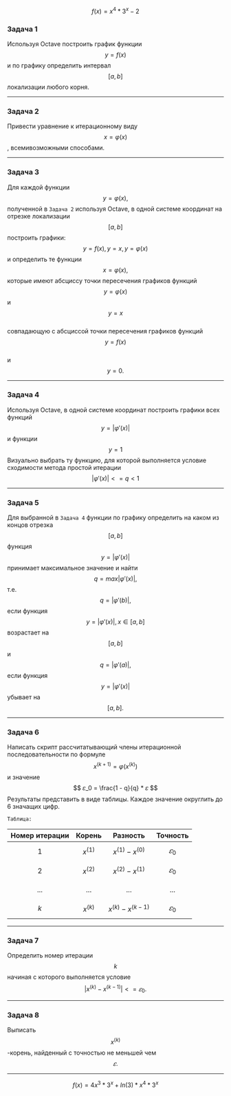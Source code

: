 > 
$$
f(x) = x^{4} * 3^{x} - 2
$$


### Задача 1
Используя Octave построить график функции 
$$ y = f(x) $$ 
и по графику
определить интервал 
$$ [a, b] $$
локализации любого корня.

---

### Задача 2
Привести уравнение к итерационному виду 
$$ x = φ(x) $$ 
, всемивозможными способами.

---

### Задача 3
Для каждой функции 
$$ y = φ(x), $$ 
полученной в ```Задача 2``` используя
Octave, в одной системе координат на отрезке локализации 
$$ [a, b] $$
построить графики:
$$ y = f(x), y = x, y = φ(x) $$ 
и определить те функции 
$$ x = φ(x), $$ 
которые имеют абсциссу точки пересечения графиков функций 
$$ y = φ(x) $$ 
и 
$$ y = x $$  
совпадающую с абсциссой точки пересечения графиков функций 
$$ y = f(x) $$  
и 
$$ y = 0. $$ 

---

### Задача 4
Используя Octave, в одной системе координат построить графики
всех функций 
$$ y = |φ'(x)| $$
и функции 
$$ y = 1 $$ 
Визуально выбрать ту функцию, для которой выполняется условие сходимости метода простой итерации
$$ |φ'(x)| <= q < 1 $$ 

---

### Задача 5
Для выбранной в ```Задача 4``` функции по графику определить на каком из концов отрезка 
$$ [a, b] $$
функция 
$$ y = |φ'(x)| $$
принимает максимальное значение и найти 
$$ q = max|φ'(x)|, $$
т.е. 
$$ q = |φ'(b)|, $$
если функция 
$$ y = |φ'(x)|, x∈[a, b] $$
возрастает на 
$$ [a, b] $$
и 
$$ q =  |φ'(a)|, $$
если функция  
$$ y = |φ'(x)| $$
убывает на 
$$ [a, b]. $$

---

### Задача 6
Написать скрипт рассчитатывающий члены итерационной последовательности по формуле
$$ x^{(k + 1)} = φ(x^{(k)}) $$
и значение
$$ 𝜀_0 = \frac{1 - q}{q} * 𝜀 $$
Результаты представить в виде таблицы. Каждое значение округлить до 6
значащих цифр.


```Таблица:```

| Номер итерации | Корень        | Разность                    | Точность  |
| ---------------|---------------|-----------------------------|-----------|
| $$ 1 $$        | $$ x^{(1)} $$ | $$ x^{(1)} - x^{(0)} $$     | $$ 𝜀_0 $$ |
| $$ 2 $$        | $$ x^{(2)} $$ | $$ x^{(2)} - x^{(1)} $$     | $$ 𝜀_0 $$ |
| $$ ... $$      | $$ ... $$     | $$ ... $$                   | $$ ... $$ |
| $$ k $$        | $$ x^{(k)} $$ | $$ x^{(k)} - x^{(k - 1)} $$ | $$ 𝜀_0 $$ |

---

### Задача 7
Определить номер итерации 
$$ k $$ 
начиная с которого выполняется условие
$$ |x^{(k)} - x^{(k - 1)}| <= 𝜀_0. $$

---

### Задача 8
Выписать
$$ x^{(k)} $$
-корень, найденный с точностью не меньшей чем
$$ 𝜀. $$

---



$$ f(x) = 4x^3 * 3^x + ln(3) * x^4 * 3^x $$